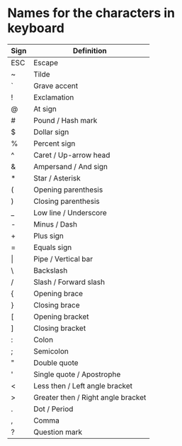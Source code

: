 # Names for the characters in keyboard

| Sign     | Definition                         |
| -------- | ---------------------------------- |
| ESC      | Escape                             |
| ~        | Tilde                              |
| `        | Grave accent                       |
| !        | Exclamation                        |
| @        | At sign                            |
| #        | Pound / Hash mark                  |
| $        | Dollar sign                        |
| %        | Percent sign                       |
| ^        | Caret / Up-arrow head              |
| &        | Ampersand / And sign               |
| *        | Star / Asterisk                    |
| (        | Opening parenthesis                |
| )        | Closing parenthesis                |
| _        | Low line / Underscore              |
| -        | Minus / Dash                       |
| +        | Plus sign                          |
| =        | Equals sign                        |
| &#124;   | Pipe / Vertical bar                |
| \        | Backslash                          |
| /        | Slash / Forward slash              |
| {        | Opening brace                      |
| }        | Closing brace                      |
| [        | Opening bracket                    |
| ]        | Closing bracket                    |
| :        | Colon                              |
| ;        | Semicolon                          |
| "        | Double quote                       |
| '        | Single quote / Apostrophe          |
| <        | Less then / Left angle bracket     |
| >        | Greater then / Right angle bracket |
| .        | Dot / Period                       |
| ,        | Comma                              |
| ?        | Question mark                      |

